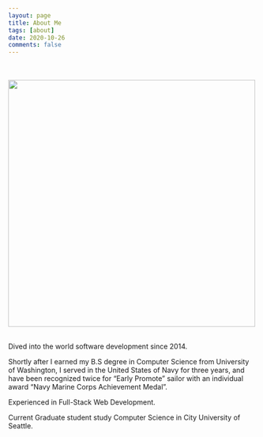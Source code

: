 ```yaml
---
layout: page
title: About Me
tags: [about]
date: 2020-10-26
comments: false
---
```


 <br><br>
<img src="https://pbs.twimg.com/profile_images/2254967734/Icon512.png" style="width: 500px">
<br><br>

<p>Dived into the world software development since 2014. <p>
<p>Shortly after I earned my B.S degree in Computer Science from University of Washington, I served in the United States of Navy for three years, and have been recognized twice for “Early Promote” sailor with an individual award “Navy Marine Corps Achievement Medal”. <p>
<p>Experienced in Full-Stack Web Development. <p>
<p>Current Graduate student study Computer Science in City University of Seattle.<p>



